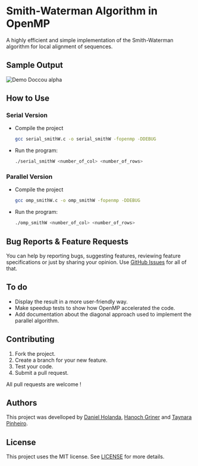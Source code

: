 # Smith-Waterman Algorithm in OpenMP
A highly efficient and simple implementation of the Smith-Waterman algorithm for local alignment of sequences.


## Sample Output
![Demo Doccou alpha](https://github.com/TheFighters/Smith-Waterman/blob/master/Media/sampleOutput.png?raw=true)


## How to Use
### Serial Version
* Compile the project
    
    ```bash
    gcc serial_smithW.c -o serial_smithW -fopenmp -DDEBUG
    ```
* Run the program:
    
    ```bash
    ./serial_smithW <number_of_col> <number_of_rows>
    ```

### Parallel Version
* Compile the project
    
    ```bash
    gcc omp_smithW.c -o omp_smithW -fopenmp -DDEBUG
    ```
* Run the program:
    
    ```bash
    ./omp_smithW <number_of_col> <number_of_rows>
    ```
    
## Bug Reports & Feature Requests
You can help by reporting bugs, suggesting features, reviewing feature specifications or just by sharing your opinion.
Use [GitHub Issues](https://github.com/TheFighters/Smith-Waterman/issues) for all of that.

## To do
* Display the result in a more user-friendly way.
* Make speedup tests to show how OpenMP accelerated the code.
* Add documentation about the diagonal approach used to implement the parallel algorithm.
    
    
## Contributing
1. Fork the project.
2. Create a branch for your new feature.
3. Test your code.
5. Submit a pull request.

All pull requests are welcome !

## Authors
This project was develloped by [Daniel Holanda](https://github.com/danielholanda/), [Hanoch Griner](https://github.com/eugriner) and [Taynara Pinheiro](https://github.com/taypi).

## License
This project uses the MIT license. See [LICENSE](https://github.com/TheFighters/Smith-Waterman/blob/master/LICENSE) for more details.
